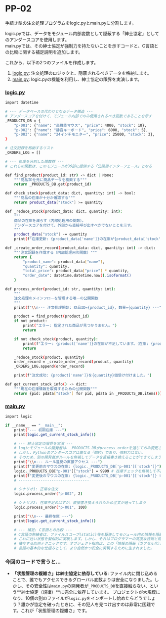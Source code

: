 # PP-02

手続き型の注文処理プログラムをlogic.pyとmain.pyに分割します。

logic.pyでは、データをモジュール内部変数として隠蔽する「紳士協定」としてのアンダースコアを使用します。<br>
main.pyでは、その紳士協定が強制力を持たないことを示すコードと、C言語との比較に関する補足説明を追加します。

これから、以下の2つのファイルを作成します。

1. [logic.py](http://logic.py/): 注文処理のロジックと、隠蔽されるべきデータを格納します。
2. [main.py](http://main.py/): logic.pyの機能を利用し、紳士協定の限界を実演します。

### [logic.py](http://logic.py/)

```bash
import datetime

# --- データベースの代わりとなるデータ構造 ---
# アンダースコアを付けて、モジュール内部でのみ使用されるべき変数であることを示す
_PRODUCTS_DB = {
    "p-001": {"name": "高機能マウス", "price": 4000, "stock": 10},
    "p-002": {"name": "静音キーボード", "price": 6000, "stock": 5},
    "p-003": {"name": "24インチモニター", "price": 25000, "stock": 3},
}

# 注文記録を格納するリスト
_ORDERS_LOG = []

# --- 処理を分割した関数群 ---
# これらの関数は、このモジュールが外部に提供する「公開用インターフェース」となる

def find_product(product_id: str) -> dict | None:
    """商品IDを元に商品データを検索する"""
    return _PRODUCTS_DB.get(product_id)

def check_stock(product_data: dict, quantity: int) -> bool:
    """商品の在庫が十分か確認する"""
    return product_data["stock"] >= quantity

def _reduce_stock(product_data: dict, quantity: int):
    """
    商品の在庫を減らす（内部処理用の関数）。
    アンダースコアを付けて、外部から直接呼び出すべきでないことを示す。
    """
    product_data["stock"] -= quantity
    print(f"在庫更新: {product_data['name']}の在庫が{product_data['stock']}になりました。")

def _create_order_record(product_data: dict, quantity: int) -> dict:
    """注文記録を作成する（内部処理用の関数）"""
    return {
        "product_name": product_data["name"],
        "quantity": quantity,
        "total_price": product_data["price"] * quantity,
        "order_date": datetime.datetime.now().isoformat()
    }

def process_order(product_id: str, quantity: int):
    """
    注文処理のメインフローを管理する唯一の公開関数
    """
    print(f"\\n--- 注文処理開始: 商品ID={product_id}, 数量={quantity} ---")

    product = find_product(product_id)
    if not product:
        print("エラー: 指定された商品が見つかりません。")
        return

    if not check_stock(product, quantity):
        print(f"エラー: {product['name']}の在庫が不足しています。（在庫: {product['stock']}）")
        return

    _reduce_stock(product, quantity)
    order_record = _create_order_record(product, quantity)
    _ORDERS_LOG.append(order_record)

    print(f"注文成功: {product['name']}を{quantity}個受け付けました。")

def get_current_stock_info() -> dict:
    """現在の在庫情報を取得するための公開関数"""
    return {pid: pdata["stock"] for pid, pdata in _PRODUCTS_DB.items()}

```

### [main.py](http://main.py/)

```bash
import logic

if __name__ == "__main__":
    print("--- 初期在庫 ---")
    print(logic.get_current_stock_info())

    # --- 紳士協定の限界を実演 ---
    # logicモジュールの開発者は、_PRODUCTS_DBがprocess_orderを通じてのみ変更されることを意図している。
    # しかし、Pythonのアンダースコアは単なる「規約」であり、強制力はない。
    # そのため、別の開発者がルールを無視してデータを直接書き換えることができてしまう。
    print("\\n--- ルール違反の直接アクセス ---")
    print(f"変更前のマウスの在庫: {logic._PRODUCTS_DB['p-001']['stock']}")
    logic._PRODUCTS_DB["p-001"]["stock"] = 9999 # 在庫チェックを無視して不正に書き換え
    print(f"変更後のマウスの在庫: {logic._PRODUCTS_DB['p-001']['stock']} ※不正な値")
    # --------------------------------

    # シナリオ1: 正常な注文
    logic.process_order("p-002", 2)

    # シナリオ2: 在庫不足のはずが、直接書き換えられたため注文が通ってしまう
    logic.process_order("p-001", 100)

    print("\\n--- 最終在庫 ---")
    print(logic.get_current_stock_info())

    # --- 補足: C言語との比較 ---
    # C言語の熟練者は、ファイルスコープ(static)等を駆使してモジュール内の情報を隠蔽し、
    # これに近い状態を擬似的に実現します。しかし、それはプログラマーの高度な技術と規律に
    # 依存する応用テクニックです。オブジェクト指向は、この「情報の隠蔽（カプセル化）」を
    # 言語の基本的な仕組みとして、より自然かつ安全に実現するために生まれました。

```

### 今回のコードで言うと…

- **「状態管理の複雑さ」は紳士協定に依存している**:
ファイル内に閉じ込めることで、誰でもアクセスできるグローバル変数よりは安全になりました。しかし、その安全性は`main.py`の開発者が`_PRODUCTS_DB`を直接触らない、という**紳士協定（規律）**に完全に依存しています。
プロジェクトが大規模になり、10個の別のファイルが`logic.py`をインポートし始めたらどうでしょう？誰かが協定を破ったときに、その犯人を見つけ出すのは非常に困難です。これが「状態管理の複雑さ」です。
